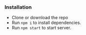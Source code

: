 ### Installation

* Clone or download the repo
* Run `npm i` to install dependencies.
* Run `npm start` to start server.